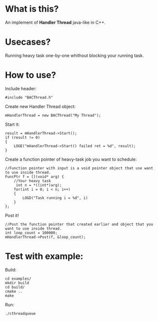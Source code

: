 # What is this?

An implement of **Handler Thread** java-like in C++. 

# Usecases?

Running heavy task one-by-one whithout blocking your running task.

# How to use?
Include header:
    
    #include "BACThread.h"

Create new Handler Thread object:

    mHandlerThread = new BACThread("My Thread");
Start it:

    result = mHandlerThread->Start();
    if (result != 0)
    {
        LOGE("mHandlerThread->Start() failed ret = %d", result);
    }

Create a function pointer of heavy-task job you want to schedule:

    //Function pointer with input is a void pointer object that use want to use inside thread.
    FuncPtr f = [](void* arg) {
        //Your heavy task
         int n = *((int*)arg);
        for(int i = 0; i < n; i++) 
        {
            LOGD("Task running i = %d", i)
        }
    };
Post it!

    //Post the function pointer that created earlier and object that you want to use inside thread.
    int loop_count = 100000;
    mHandlerThread->Post(f, &loop_count);

# Test with example:
Build:

    cd examples/
    mkdir build
    cd build/
    cmake ..
    make
Run:
    
    ./cthreadqueue
